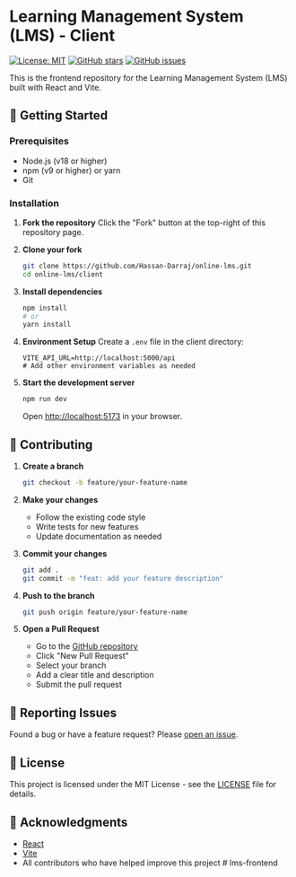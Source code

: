 # Learning Management System (LMS) - Client

[![License: MIT](https://img.shields.io/badge/License-MIT-yellow.svg)](https://opensource.org/licenses/MIT)
[![GitHub stars](https://img.shields.io/github/stars/yourusername/online-lms?style=social)](https://github.com/yourusername/online-lms/stargazers)
[![GitHub issues](https://img.shields.io/github/issues/yourusername/online-lms)](https://github.com/yourusername/online-lms/issues)

This is the frontend repository for the Learning Management System (LMS) built with React and Vite.

## 🚀 Getting Started

### Prerequisites

- Node.js (v18 or higher)
- npm (v9 or higher) or yarn
- Git

### Installation

1. **Fork the repository**
   Click the "Fork" button at the top-right of this repository page.

2. **Clone your fork**
   ```bash
   git clone https://github.com/Hassan-Darraj/online-lms.git
   cd online-lms/client
   ```

3. **Install dependencies**
   ```bash
   npm install
   # or
   yarn install
   ```

4. **Environment Setup**
   Create a `.env` file in the client directory:
   ```env
   VITE_API_URL=http://localhost:5000/api
   # Add other environment variables as needed
   ```

5. **Start the development server**
   ```bash
   npm run dev
   ```
   Open [http://localhost:5173](http://localhost:5173) in your browser.

## 🤝 Contributing

1. **Create a branch**
   ```bash
   git checkout -b feature/your-feature-name
   ```

2. **Make your changes**
   - Follow the existing code style
   - Write tests for new features
   - Update documentation as needed

3. **Commit your changes**
   ```bash
   git add .
   git commit -m "feat: add your feature description"
   ```

4. **Push to the branch**
   ```bash
   git push origin feature/your-feature-name
   ```

5. **Open a Pull Request**
   - Go to the [GitHub repository](https://github.com/yourusername/online-lms)
   - Click "New Pull Request"
   - Select your branch
   - Add a clear title and description
   - Submit the pull request

## 🐛 Reporting Issues

Found a bug or have a feature request? Please [open an issue](https://github.com/yourusername/online-lms/issues/new/choose).

## 📄 License

This project is licensed under the MIT License - see the [LICENSE](LICENSE) file for details.

## 🙏 Acknowledgments

- [React](https://reactjs.org/)
- [Vite](https://vitejs.dev/)
- All contributors who have helped improve this project
#   l m s - f r o n t e n d  
 